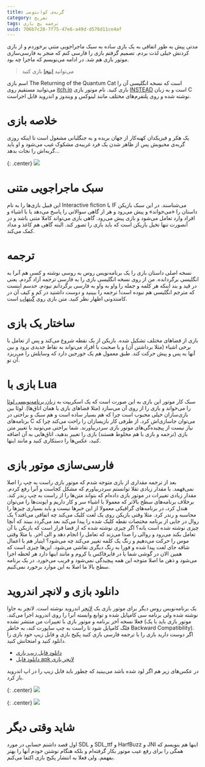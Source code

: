```yaml
---
title: گربه‌ی کوانتومی
category: تفریح
tags: ترجمه پچ بازی
uuid: 706b7c28-7f75-47e6-a49d-d576d11ce4af
---
```

مدتی پیش به طور اتفاقی به یک بازی ساده به سبک ماجراجویی متنی برخوردم و از بازی کردنش خیلی لذت بردم. تصمیم گرفتم بازی را فارسی کنم که منجر به فارسی‌سازی موتور بازی هم شد. در ادامه می‌نویسم که ماجرا چه بود.

> می‌توانید [اینجا](assets/instead/instead-em.html?cat.zip) بازی کنید

اسم بازی The Returning of the Quantum Cat است که نسخه انگلیسی آن را می‌توانید مستقیم روی [itch.io] بازی کنید. نام موتور بازی [INSTEAD] است و به زبان C نوشته شده و روی پلتفرم‌های مختلف مانند لینوکس و ویندوز و اندروید قابل اجراست.

# خلاصه بازی
یک هکر و فیزیکدان کهنه‌کار از جهان بریده و به جنگلبانی مشغول است تا اینکه روزی گربه‌ی محبوبش پس از ظاهر شدن یک فرد غریبه‌ی مشکوک غیب می‌شود و او باید گربه‌اش را نجات بدهد...


{: .center}
![](assets/pimg/qcat3.png)


# سبک ماجراجویی متنی
این قبیل بازی‌ها را به نام Interactive fiction یا IF می‌شناسند. در این سبک بازیکن داستان را «می‌خواند» و پیش می‌رود و هر از گاهی سوالاتی را پاسخ می‌دهد یا با اشیاء و افراد وارد تعامل می‌شود و بازی پیش می‌رود. گاهی بازی می‌تواند کاملا متنی باشد و در آنصورت تنها تخیل بازیکن است که باید بازی را تصور کند. البته گاهی هم کاغذ و مداد کمک می‌کند.

# ترجمه
نسخه اصلی داستان بازی را یک برنامه‌نویس روس به روسی نوشته و کسی هم آنرا به انگلیسی برگردانده. من از روی نسخه انگلیسی بازی را به فارسی ترجمه آزاد گردم. یعنی در قید و بند اینکه هر کلمه و جمله را واو به واو به فارسی برگردانم نبودم. حدسم اینست که مترجم انگلیسی هم نبوده است! ترجمه را ببینید و دوست داشتید در کم و کیف آن در کامنتدونی اظهار نظر کنید. متن بازی روی [گیتهاب] است.

# ساختار یک بازی
بازی از فضاهای مختلف تشکیل شده. بازیکن از یک نقطه شروع می‌کند و پس از تعامل با برخی اشیاء‌ (مثلا برداشتن آن) و یا صحبت با افراد می‌تواند به نقاط جدیدی برود و بین آنها به پس و پیش حرکت کند. طبق معمول هم یک خورجین دارد که وسایلش را می‌ریزد آن تو.

# بازی با Lua
سبک کار موتور این بازی به این صورت است که یک اسکریپت به [زبان برنامه‌نویسی لوئا] را می‌خواند و بازی را از روی آن می‌سازد (مثلا فضاهای بازی یا همان اتاق‌ها). لوئا بین بازی‌سازان خیلی محبوب است چرا که هم بسیار ساده است و هم سبک و براحتی در برنامه‌های C می‌توان جاسازی‌اش کرد. از طرفی کار بازیسازان را راحت می‌کند چرا که نیاز نیست از پیچیده‌گی‌های موتور بازی سردربیاورند. شما براحتی می‌تونید با تغییر متن بازی (ترجمه و بازی با هم مخلوط هستند) بازی را تغییر بدهید، اتاق‌هایی به آن اضافه کنید، عکس‌ها را دستکاری کنید و مانند اینها.

# فارسی‌سازی موتور بازی
بعد از ترجمه مقداری از بازی متوجه شدم که موتور بازی راست به چپ را اصلا نمی‌فهمد. با مقدار زیادی تقلا توانستم سردربیاورم که مشکل کجاست و آنرا رفع کردم. مقدار زیادی تغییرات در موتور بازی داده‌ام که بتواند متن‌ها را از راست به چپ رندر کند. برخلاف برنامه‌های سطح بالاتر که معمولا با اشیاء سر و کار داریم و ایونت‌ها را می‌توان هندل کرد، در برنامه‌های گرافیکی معمولا از این خبرها نیست و باید بسیاری چیزها را محاسبه و رندر کرد. مثلا وقتی بازیکن روی یک لغت کلیک می‌کند چه اتفاقی می‌افتد؟ یک روال در جایی از برنامه مختصات نقطه کلیک شده را پیدا می‌کند بعد می‌گردد ببیند که آنچا چیزی نوشته شده است یانه؟ اگر چیزی نوشته شده که از قضا قرار است که بازیکن با آن تعامل بکند می‌رود و روالی را صدا می‌زند که تعامل را انجام دهد و الی آخر. یا مثلا وقتی موس را حرکت می‌دهیم و رنگ یک کلمه تغییر می‌کند چه می‌شود؟ اینبار هم با اعمال شاقه جای لغت پیدا شده و فورا به رنگ دیگری نقاشی می‌شود. این‌ها چیزی است که همین الان در گوشی شما یا در فایرفاکس یا کروم و مانند اینها دارد هر لحظه اجرا می‌شود و ذهن ما اصلا متوجه این همه پیچیدگی نمی‌شود و فریب می‌خورد. در یک برنامه سطح بالا ما اصلا به این موارد برخورد نمی‌کنیم.

# دانلود بازی و لانچر اندروید
یک برنامه‌نویس روس دیگر برای موتور بازی یک [لانچر] اندروید نوشته است. لانچر به جاوا نوشته شده ولی برنامه سی کامپایل شده و توابع وابسته آنرا را روی اندروید اجرا می‌کند. فعلا نسخه آخر برنامه و موتور بازی با تغییرات من منتشر نشده (موتور بازی باید با یک فلگ کامپایل شود تا راست به چپ ساپورت کند، به خاطر Backward Compatibility). اگر دوست دارید بازی را با ترجمه فارسی بازی کنید پکیج بازی و فایل زیپ خود بازی را دانلود کنید و امتحانش کنید.

- [دانلود فایل زیپ بازی]
- [دانلود فایل apk لانچر بازی]

در عکس‌های زیر هم اگر لود شده باشد می‌بینید که چطور باید فایل زیپ را در اپ اندروید باز کرد.

{: .center}
![](assets/pimg/qcat1.png)

{: .center}
![](assets/pimg/qcat2.png)
 
# شاید وقتی دیگر
اول قصد داشتم حسابی در مورد SDL و SDL_ttf و HarfBuzz و JNI اینها هم بنویسم که همگی را برای رفع عیب موتور بکار گرفته‌ام و بلکه هنگام نوشتن خودم آنها را بهتر بفهمم. ولی فعلا به انتشار پکیج بازی اکتفا می‌کنم.

[itch.io]: https://instead.itch.io/quantumcat
[INSTEAD]: http://instead3.syscall.ru/en/
[گیتهاب]: https://github.com/mehdisadeghi/returning-the-quantum-cat/
[زبان برنامه‌نویسی لوئا]: http://tylerneylon.com/a/learn-lua/
[لانچر]: https://github.com/btimofeev/instead-launcher-android/
[دانلود فایل زیپ بازی]: assets/instead-cat-fa.zip
[دانلود فایل apk لانچر بازی]: assets/instead-launcher.apk

